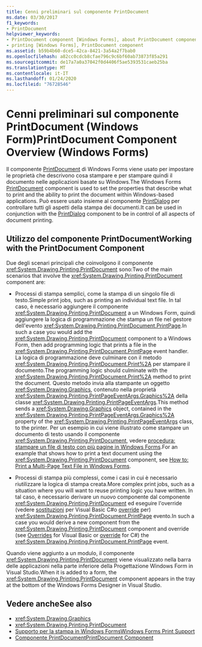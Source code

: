 ```yaml
---
title: Cenni preliminari sul componente PrintDocument
ms.date: 03/30/2017
f1_keywords:
- PrintDocument
helpviewer_keywords:
- PrintDocument component [Windows Forms], about PrintDocument component
- printing [Windows Forms], PrintDocument component
ms.assetid: b59b4b60-dce5-42ca-8421-3a54a2f7bab0
ms.openlocfilehash: a82cc0cdcb8cfae796c9c6bf60ab73873f85a291
ms.sourcegitcommit: de17a7a0a37042f0d4406f5ae5393531caeb25ba
ms.translationtype: MT
ms.contentlocale: it-IT
ms.lasthandoff: 01/24/2020
ms.locfileid: "76728546"
---
```

# <a name="printdocument-component-overview-windows-forms"></a><span data-ttu-id="4ba71-102">Cenni preliminari sul componente PrintDocument (Windows Form)</span><span class="sxs-lookup"><span data-stu-id="4ba71-102">PrintDocument Component Overview (Windows Forms)</span></span>

<span data-ttu-id="4ba71-103">Il componente [PrintDocument](printdocument-component-windows-forms.md) di Windows Forms viene usato per impostare le proprietà che descrivono cosa stampare e per stampare quindi il documento nelle applicazioni basate su Windows.</span><span class="sxs-lookup"><span data-stu-id="4ba71-103">The Windows Forms [PrintDocument](printdocument-component-windows-forms.md) component is used to set the properties that describe what to print and the ability to print the document within Windows-based applications.</span></span> <span data-ttu-id="4ba71-104">Può essere usato insieme al componente [PrintDialog](printdialog-component-windows-forms.md) per controllare tutti gli aspetti della stampa dei documenti.</span><span class="sxs-lookup"><span data-stu-id="4ba71-104">It can be used in conjunction with the [PrintDialog](printdialog-component-windows-forms.md) component to be in control of all aspects of document printing.</span></span>

## <a name="working-with-the-printdocument-component"></a><span data-ttu-id="4ba71-105">Utilizzo del componente PrintDocument</span><span class="sxs-lookup"><span data-stu-id="4ba71-105">Working with the PrintDocument Component</span></span>

<span data-ttu-id="4ba71-106">Due degli scenari principali che coinvolgono il componente <xref:System.Drawing.Printing.PrintDocument> sono:</span><span class="sxs-lookup"><span data-stu-id="4ba71-106">Two of the main scenarios that involve the <xref:System.Drawing.Printing.PrintDocument> component are:</span></span>

- <span data-ttu-id="4ba71-107">Processi di stampa semplici, come la stampa di un singolo file di testo.</span><span class="sxs-lookup"><span data-stu-id="4ba71-107">Simple print jobs, such as printing an individual text file.</span></span> <span data-ttu-id="4ba71-108">In tal caso, è necessario aggiungere il componente <xref:System.Drawing.Printing.PrintDocument> a un Windows Form, quindi aggiungere la logica di programmazione che stampa un file nel gestore dell'evento <xref:System.Drawing.Printing.PrintDocument.PrintPage>.</span><span class="sxs-lookup"><span data-stu-id="4ba71-108">In such a case you would add the <xref:System.Drawing.Printing.PrintDocument> component to a Windows Form, then add programming logic that prints a file in the <xref:System.Drawing.Printing.PrintDocument.PrintPage> event handler.</span></span> <span data-ttu-id="4ba71-109">La logica di programmazione deve culminare con il metodo <xref:System.Drawing.Printing.PrintDocument.Print%2A> per stampare il documento.</span><span class="sxs-lookup"><span data-stu-id="4ba71-109">The programming logic should culminate with the <xref:System.Drawing.Printing.PrintDocument.Print%2A> method to print the document.</span></span> <span data-ttu-id="4ba71-110">Questo metodo invia alla stampante un oggetto <xref:System.Drawing.Graphics>, contenuto nella proprietà <xref:System.Drawing.Printing.PrintPageEventArgs.Graphics%2A> della classe <xref:System.Drawing.Printing.PrintPageEventArgs>.</span><span class="sxs-lookup"><span data-stu-id="4ba71-110">This method sends a <xref:System.Drawing.Graphics> object, contained in the <xref:System.Drawing.Printing.PrintPageEventArgs.Graphics%2A> property of the <xref:System.Drawing.Printing.PrintPageEventArgs> class, to the printer.</span></span> <span data-ttu-id="4ba71-111">Per un esempio in cui viene illustrato come stampare un documento di testo usando il componente <xref:System.Drawing.Printing.PrintDocument>, vedere [procedura: stampare un file di testo con più pagine in Windows Forms](../advanced/how-to-print-a-multi-page-text-file-in-windows-forms.md).</span><span class="sxs-lookup"><span data-stu-id="4ba71-111">For an example that shows how to print a text document using the <xref:System.Drawing.Printing.PrintDocument> component, see [How to: Print a Multi-Page Text File in Windows Forms](../advanced/how-to-print-a-multi-page-text-file-in-windows-forms.md).</span></span>

- <span data-ttu-id="4ba71-112">Processi di stampa più complessi, come i casi in cui è necessario riutilizzare la logica di stampa creata.</span><span class="sxs-lookup"><span data-stu-id="4ba71-112">More complex print jobs, such as a situation where you will want to reuse printing logic you have written.</span></span> <span data-ttu-id="4ba71-113">In tal caso, è necessario derivare un nuovo componente dal componente <xref:System.Drawing.Printing.PrintDocument> ed eseguire l'override (vedere [sostituzioni](../../../visual-basic/language-reference/modifiers/overrides.md) per Visual Basic C#o [override](../../../csharp/language-reference/keywords/override.md) per) <xref:System.Drawing.Printing.PrintDocument.PrintPage> evento.</span><span class="sxs-lookup"><span data-stu-id="4ba71-113">In such a case you would derive a new component from the <xref:System.Drawing.Printing.PrintDocument> component and override (see [Overrides](../../../visual-basic/language-reference/modifiers/overrides.md) for Visual Basic or [override](../../../csharp/language-reference/keywords/override.md) for C#) the <xref:System.Drawing.Printing.PrintDocument.PrintPage> event.</span></span>

<span data-ttu-id="4ba71-114">Quando viene aggiunto a un modulo, il componente <xref:System.Drawing.Printing.PrintDocument> viene visualizzato nella barra delle applicazioni nella parte inferiore della Progettazione Windows Form in Visual Studio.</span><span class="sxs-lookup"><span data-stu-id="4ba71-114">When it is added to a form, the <xref:System.Drawing.Printing.PrintDocument> component appears in the tray at the bottom of the Windows Forms Designer in Visual Studio.</span></span>

## <a name="see-also"></a><span data-ttu-id="4ba71-115">Vedere anche</span><span class="sxs-lookup"><span data-stu-id="4ba71-115">See also</span></span>

- <xref:System.Drawing.Graphics>
- <xref:System.Drawing.Printing.PrintDocument>
- [<span data-ttu-id="4ba71-116">Supporto per la stampa in Windows Forms</span><span class="sxs-lookup"><span data-stu-id="4ba71-116">Windows Forms Print Support</span></span>](../advanced/windows-forms-print-support.md)
- [<span data-ttu-id="4ba71-117">Componente PrintDocument</span><span class="sxs-lookup"><span data-stu-id="4ba71-117">PrintDocument Component</span></span>](printdocument-component-windows-forms.md)

